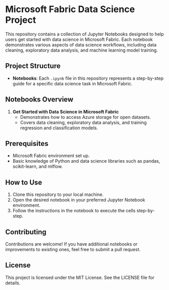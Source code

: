 # Microsoft Fabric Data Science Project

This repository contains a collection of Jupyter Notebooks designed to help users get started with data science in Microsoft Fabric. Each notebook demonstrates various aspects of data science workflows, including data cleaning, exploratory data analysis, and machine learning model training.

## Project Structure

- **Notebooks**: Each `.ipynb` file in this repository represents a step-by-step guide for a specific data science task in Microsoft Fabric.

## Notebooks Overview

1. **Get Started with Data Science in Microsoft Fabric**
   - Demonstrates how to access Azure storage for open datasets.
   - Covers data cleaning, exploratory data analysis, and training regression and classification models.

## Prerequisites

- Microsoft Fabric environment set up.
- Basic knowledge of Python and data science libraries such as pandas, scikit-learn, and mlflow.

## How to Use

1. Clone this repository to your local machine.
2. Open the desired notebook in your preferred Jupyter Notebook environment.
3. Follow the instructions in the notebook to execute the cells step-by-step.

## Contributing

Contributions are welcome! If you have additional notebooks or improvements to existing ones, feel free to submit a pull request.

## License

This project is licensed under the MIT License. See the LICENSE file for details.

